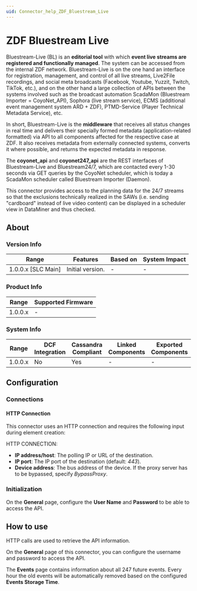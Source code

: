 ```yaml
---
uid: Connector_help_ZDF_Bluestream_Live
---
```


# ZDF Bluestream Live

Bluestream-Live (BL) is an **editorial tool** with which **event live streams are registered and functionally managed**. The system can be accessed from the internal ZDF network. Bluestream-Live is on the one hand an interface for registration, management, and control of all live streams, Live2File recordings, and social meta broadcasts (Facebook, Youtube, Yuzzit, Twitch, TikTok, etc.), and on the other hand a large collection of APIs between the systems involved such as the broadcast automation ScadaMon (Bluestream Importer = CoyoNet_API), Sophora (live stream service), ECMS (additional event management system ARD + ZDF), PTMD-Service (Player Technical Metadata Service), etc.

In short, Bluestream-Live is the **middleware** that receives all status changes in real time and delivers their specially formed metadata (application-related formatted) via API to all components affected for the respective case at ZDF. It also receives metadata from externally connected systems, converts it where possible, and returns the expected metadata in response.

The **coyonet_api** and **coyonet247_api** are the REST interfaces of Bluestream-Live and Bluestream24/7, which are contacted every 1-30 seconds via GET queries by the CoyoNet scheduler, which is today a ScadaMon scheduler called Bluestream Importer (Daemon).

This connector provides access to the planning data for the 24/7 streams so that the exclusions technically realized in the SAWs (i.e. sending "cardboard" instead of live video content) can be displayed in a scheduler view in DataMiner and thus checked.

## About

### Version Info

| Range              | Features         | Based on | System Impact |
|--------------------|------------------|----------|---------------|
| 1.0.0.x [SLC Main] | Initial version. | -        | -             |

### Product Info

| Range   | Supported Firmware |
|---------|--------------------|
| 1.0.0.x | -                  |

### System Info

| Range   | DCF Integration | Cassandra Compliant | Linked Components | Exported Components |
|---------|-----------------|---------------------|-------------------|---------------------|
| 1.0.0.x | No              | Yes                 | -                 | -                   |

## Configuration

### Connections

#### HTTP Connection

This connector uses an HTTP connection and requires the following input during element creation:

HTTP CONNECTION:

- **IP address/host**: The polling IP or URL of the destination.
- **IP port**: The IP port of the destination (default: *443*).
- **Device address**: The bus address of the device. If the proxy server has to be bypassed, specify *BypassProxy*.

### Initialization

On the **General** page, configure the **User Name** and **Password** to be able to access the API.

## How to use

HTTP calls are used to retrieve the API information.

On the **General** page of this connector, you can configure the username and password to access the API.

The **Events** page contains information about all 247 future events. Every hour the old events will be automatically removed based on the configured **Events Storage Time**.
